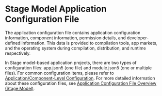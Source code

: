 # Stage Model Application Configuration File

The application configuration file contains application configuration information, component information, permission details, and developer-defined information. This data is provided to compilation tools, app markets, and the operating system during compilation, distribution, and runtime respectively.

In Stage model-based application projects, there are two types of configuration files: app.json5 (one file) and module.json5 (one or multiple files). For common configuration items, please refer to [Application/Component-Level Configuration](cj-application-component-configuration-stage.md). For more detailed information about these configuration files, see [Application Configuration File Overview (Stage Model)](../cj-start/basic-knowledge/application-configuration-file-overview-stage.md).